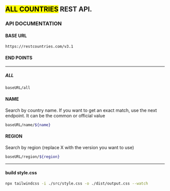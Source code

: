 ## <mark>ALL COUNTRIES</mark> REST API.

### API DOCUMENTATION

#### BASE URL
```sh 
https://restcountries.com/v3.1 
```
#### END POINTS
<hr>

##### ALL

```sh 
baseURL/all
```
#### NAME

Search by country name. If you want to get an exact match, use the next endpoint. It can be the common or official value

```sh 
baseURL/name/${name}
```

#### REGION
Search by region (replace X with the version you want to use)

```sh 
baseURL/region/${region}
```

<hr>

#### build style.css 

```sh 
npx tailwindcss -i ./src/style.css -o ./dist/output.css --watch 

```
